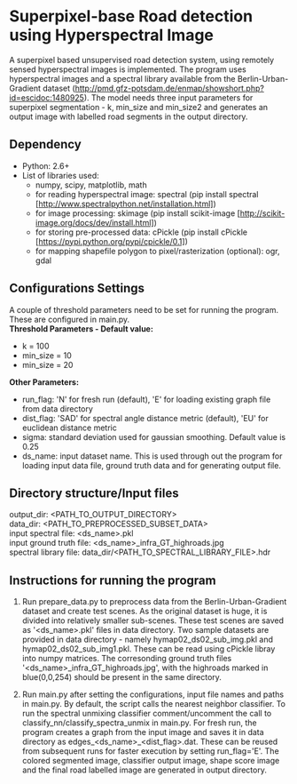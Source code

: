 # Superpixel-base Road detection using Hyperspectral Image #
A superpixel based unsupervised road detection system, using remotely sensed hyperspectral images is implemented. The program uses hyperspectral images and a spectral library available from the Berlin-Urban-Gradient dataset (http://pmd.gfz-potsdam.de/enmap/showshort.php?id=escidoc:1480925). The model needs three input parameters for superpixel segmentation - k, min_size and min_size2 and generates an output image with labelled road segments in the output directory.

## Dependency ##
* Python: 2.6+  
* List of libraries used:
  * numpy, scipy, matplotlib, math
  * for reading hyperspectral image: spectral (pip install spectral [http://www.spectralpython.net/installation.html])
  * for image processing: skimage (pip install scikit-image [http://scikit-image.org/docs/dev/install.html])
  * for storing pre-processed data: cPickle (pip install cPickle [https://pypi.python.org/pypi/cpickle/0.1])  
  * for mapping shapefile polygon to pixel/rasterization (optional): ogr, gdal

## Configurations Settings ##
A couple of threshold parameters need to be set for running the program. These are configured in main.py.  
**Threshold Parameters - Default value:**  
* k = 100
* min_size = 10
* min_size = 20  

**Other Parameters:** 
* run_flag: 'N' for fresh run (default), 'E' for loading existing graph file from data directory
* dist_flag: 'SAD' for spectral angle distance metric (default), 'EU' for euclidean distance metric
* sigma: standard deviation used for gaussian smoothing. Default value is 0.25
* ds_name: input dataset name. This is used through out the program for loading input data file, ground truth data and for generating output file.

## Directory structure/Input files ##
output_dir: \<PATH_TO_OUTPUT_DIRECTORY\>  
data_dir: \<PATH_TO_PREPROCESSED_SUBSET_DATA\>  
input spectral file: \<ds_name\>.pkl   
input ground truth file: \<ds_name\>_infra_GT_highroads.jpg    
spectral library file: data_dir/\<PATH_TO_SPECTRAL_LIBRARY_FILE\>.hdr  

## Instructions for running the program ## 
1. Run prepare_data.py to preprocess data from the Berlin-Urban-Gradient dataset and create test scenes. As the original dataset is huge, it is divided into relatively smaller sub-scenes. These test scenes are saved as '\<ds_name\>.pkl' files in data directory. Two sample datasets are provided in data directory - namely hymap02_ds02_sub_img.pkl and hymap02_ds02_sub_img1.pkl. These can be read using cPickle libray into numpy matrices. The corresonding ground truth files '\<ds_name\>_infra_GT_highroads.jpg', with the highroads marked in blue(0,0,254) should be present in the same directory. 

2. Run main.py after setting the configurations, input file names and paths in main.py. By default, the script calls the nearest neighbor classifier. To run the spectral unmixing classifier comment/uncomment the call to classify_nn/classify_spectra_unmix in main.py. For fresh run, the program creates a graph from the input image and saves it in data directory as edges_\<ds_name\>_\<dist_flag\>.dat. These can be reused from subsequent runs for faster execution by setting run_flag='E'. The colored segmented image, classifier output image, shape score image and the final road labelled image are generated in output directory.


 




